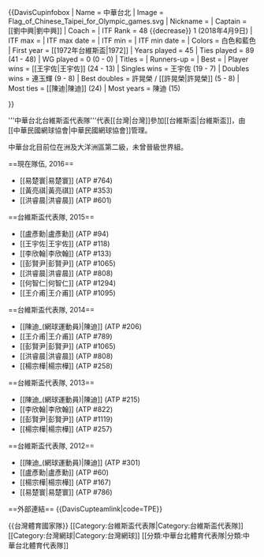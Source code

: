 {{DavisCupinfobox
| Name               = 中華台北
| Image              = Flag_of_Chinese_Taipei_for_Olympic_games.svg
| Nickname           = 
| Captain            = [[劉中興|劉中興]]
| Coach              = 
| ITF Rank           = 48 {{decrease}} 1 (2018年4月9日)
| ITF max            = 
| ITF max date       = 
| ITF min            = 
| ITF min date       = 
| Colors             = 白色和藍色
| First year         = [[1972年台維斯盃|1972]]
| Years played       = 45
| Ties played        = 89 (41 - 48)
| WG played          = 0 (0 - 0)
| Titles             = 
| Runners-up         = 
| Best               = 
| Player wins        = [[王宇佐|王宇佐]] (24 - 13)
| Singles wins       = 王宇佐 (19 - 7)
| Doubles wins       = 連玉輝 (9 - 8)
| Best doubles       = 許晃榮 / [[許晃榮|許晃榮]] (5 - 8)
| Most ties          = [[陳迪|陳迪]] (24)
| Most years         = 陳迪 (15)

}}

'''中華台北台維斯盃代表隊'''代表[[台灣|台灣]]參加[[台維斯盃|台維斯盃]]，由[[中華民國網球協會|中華民國網球協會]]管理。

中華台北目前位在洲及大洋洲區第二級，未曾晉級世界組。

==現在隊伍, 2016==

* [[易楚寰|易楚寰]] (ATP #764)
* [[黃亮祺|黃亮祺]] (ATP #353)
* [[洪睿晨|洪睿晨]] (ATP #601)

==台維斯盃代表隊, 2015==

* [[盧彥勳|盧彥勳]] (ATP #94)
* [[王宇佐|王宇佐]] (ATP #118)
* [[李欣翰|李欣翰]] (ATP #133)
* [[彭賢尹|彭賢尹]] (ATP #1065)
* [[洪睿晨|洪睿晨]] (ATP #808)
* [[何智仁|何智仁]] (ATP #1294)
* [[王介甫|王介甫]] (ATP #1095)

==台維斯盃代表隊, 2014==

* [[陳迪_(網球運動員)|陳迪]] (ATP #206)
* [[王介甫|王介甫]] (ATP #789)
* [[彭賢尹|彭賢尹]] (ATP #1065)
* [[洪睿晨|洪睿晨]] (ATP #808)
* [[楊宗樺|楊宗樺]] (ATP #258)

==台維斯盃代表隊, 2013==
* [[陳迪_(網球運動員)|陳迪]] (ATP #215)
* [[李欣翰|李欣翰]] (ATP #822)
* [[彭賢尹|彭賢尹]] (ATP #1119)
* [[楊宗樺|楊宗樺]] (ATP #257)

==台維斯盃代表隊, 2012==

* [[陳迪_(網球運動員)|陳迪]] (ATP #301)
* [[盧彥勳|盧彥勳]] (ATP #60)
* [[楊宗樺|楊宗樺]] (ATP #167)	
* [[易楚寰|易楚寰]] (ATP #786)


==外部連結==
{{DavisCupteamlink|code=TPE}}

{{台灣體育國家隊}}
[[Category:台維斯盃代表隊|Category:台維斯盃代表隊]]
[[Category:台灣網球|Category:台灣網球]]
[[分類:中華台北體育代表隊|分類:中華台北體育代表隊]]